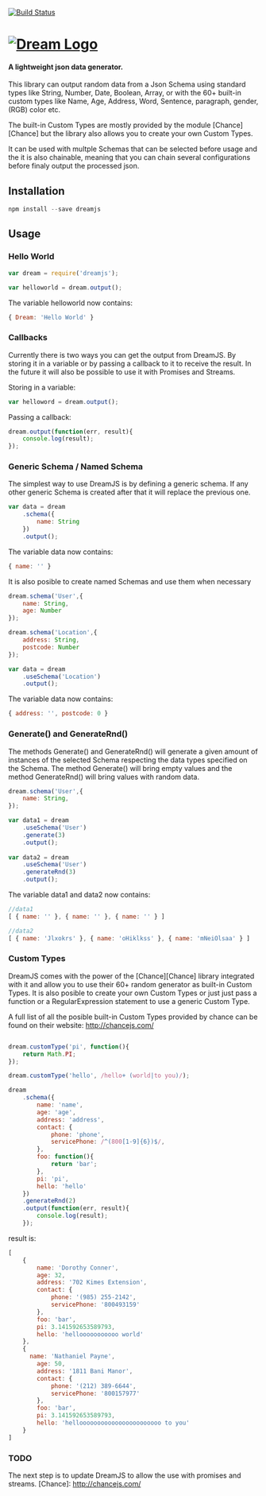[![Build Status](https://travis-ci.org/adleroliveira/dreamjs.svg?branch=master)](https://travis-ci.org/adleroliveira/dreamjs)

# [![Dream Logo](http://www.bodamarket.cl/small_dream_logo.png)](https://github.com/adleroliveira/dreamjs)
#### A lightweight json data generator.



This library can output random data from a Json Schema using standard types like String, Number, Date, Boolean, Array, or with the 60+ built-in custom types like Name, Age, Address, Word, Sentence, paragraph, gender, (RGB) color etc.

The built-in Custom Types are mostly provided by the module [Chance][Chance] but the library also allows you to create your own Custom Types.

It can be used with multple Schemas that can be selected before usage and the it is also chainable, meaning that you can chain several configurations before finaly output the processed json.

## Installation
```js
npm install --save dreamjs
```

## Usage

### Hello World
```js
var dream = require('dreamjs');

var helloworld = dream.output();
```
The variable helloworld now contains:
```js
{ Dream: 'Hello World' }
```

### Callbacks
Currently there is two ways you can get the output from DreamJS. By storing it in a variable or by passing a callback to it to receive the result. In the future it will also be possible to use it with Promises and Streams.

Storing in a variable:
```js
var helloword = dream.output();
```
Passing a callback:
```js
dream.output(function(err, result){
	console.log(result);
});
```

### Generic Schema / Named Schema
The simplest way to use DreamJS is by defining a generic schema. If any other generic Schema is created after that it will replace the previous one.
```js
var data = dream
	.schema({
		name: String
	})
	.output();
```
The variable data now contains:
```js
{ name: '' }
```

It is also posible to create named Schemas and use them when necessary

```js
dream.schema('User',{
	name: String,
	age: Number
});

dream.schema('Location',{
	address: String,
	postcode: Number
});

var data = dream
	.useSchema('Location')
	.output();
```

The variable data now contains:
```js
{ address: '', postcode: 0 }
```

### Generate() and GenerateRnd()
The methods Generate() and GenerateRnd() will generate a given amount of instances of the selected Schema respecting the data types specified on the Schema. The method Generate() will bring empty values and the method GenerateRnd() will bring values with random data.


```js
dream.schema('User',{
	name: String,
});

var data1 = dream
	.useSchema('User')
	.generate(3)
	.output();
	
var data2 = dream
	.useSchema('User')
	.generateRnd(3)
	.output();
```

The variable data1 and data2 now contains:
```js
//data1
[ { name: '' }, { name: '' }, { name: '' } ]

//data2
[ { name: 'Jlxokrs' }, { name: 'oHiklkss' }, { name: 'mNeiOlsaa' } ]
```


### Custom Types
DreamJS comes with the power of the [Chance][Chance] library integrated with it and allow you to use their 60+ random generator as built-in Custom Types. It is also posible to create your own Custom Types or just just pass a function or a RegularExpression statement to use a generic Custom Type.

A full list of all the posible built-in Custom Types provided by chance can be found on their website: http://chancejs.com/
```js

dream.customType('pi', function(){
    return Math.PI;
});

dream.customType('hello', /hello+ (world|to you)/);

dream
	.schema({
		name: 'name',
		age: 'age',
		address: 'address',
		contact: {
			phone: 'phone',
			servicePhone: /^(800[1-9]{6})$/,
		},
		foo: function(){
			return 'bar';
		},
		pi: 'pi',
		hello: 'hello'
	})
	.generateRnd(2)
	.output(function(err, result){		
		console.log(result);		
	});
```

result is:
```js
[ 
	{ 
		name: 'Dorothy Conner',
		age: 32,
		address: '702 Kimes Extension',
		contact: { 
			phone: '(985) 255-2142', 
			servicePhone: '800493159' 
		},
		foo: 'bar',
		pi: 3.141592653589793,
		hello: 'hellooooooooooo world' 
	},
  	{ 
	  name: 'Nathaniel Payne',
		age: 50,
		address: '1811 Bani Manor',
		contact: { 
			phone: '(212) 389-6644', 
			servicePhone: '800157977' 
		},
		foo: 'bar',
		pi: 3.141592653589793,
		hello: 'hellooooooooooooooooooooooo to you' 
	} 
]
```

### TODO
The next step is to update DreamJS to allow the use with promises and streams.
[Chance]: http://chancejs.com/